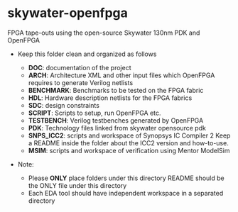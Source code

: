 # skywater-openfpga
FPGA tape-outs using the open-source Skywater 130nm PDK and OpenFPGA

* Keep this folder clean and organized as follows
  - **DOC**: documentation of the project
  - **ARCH**: Architecture XML and other input files which OpenFPGA requires to generate Verilog netlists
  - **BENCHMARK**: Benchmarks to be tested on the FPGA fabric
  - **HDL**: Hardware description netlists for the FPGA fabrics
  - **SDC**: design constraints
  - **SCRIPT**: Scripts to setup, run OpenFPGA etc.
  - **TESTBENCH**: Verilog testbenches generated by OpenFPGA 
  - **PDK**: Technology files linked from skywater opensource pdk
  - **SNPS\_ICC2**: scripts and workspace of Synopsys IC Compiler 2
                Keep a README inside the folder about the ICC2 version and how-to-use.
  - **MSIM**: scripts and workspace of verification using Mentor ModelSim

* Note: 
  - Please **ONLY** place folders under this directory
    README should be the ONLY file under this directory
  - Each EDA tool should have independent workspace in a separated directory
